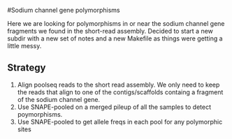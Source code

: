 #Sodium channel gene polymorphisms

Here we are looking for polymorphisms in or near the sodium channel gene fragments we found in the short-read assembly. Decided to start a new subdir with a new set of notes and a new Makefile as things were getting a little messy.

## Strategy

 1. Align poolseq reads to the short read assembly. We only need to keep the reads that align to one of the contigs/scaffolds containg a fragment of the sodium channel gene.
 2. Use SNAPE-pooled on a merged pileup of all the samples to detect poymorphisms.
 3. Use SNAPE-pooled to get allele freqs in each pool for any polymorphic sites
